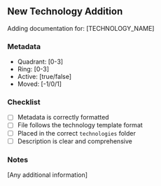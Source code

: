 ## New Technology Addition

Adding documentation for: [TECHNOLOGY_NAME]

### Metadata
- Quadrant: [0-3]
- Ring: [0-3]
- Active: [true/false]
- Moved: [-1/0/1]

### Checklist
- [ ] Metadata is correctly formatted
- [ ] File follows the technology template format
- [ ] Placed in the correct `technologies` folder
- [ ] Description is clear and comprehensive

### Notes
[Any additional information]